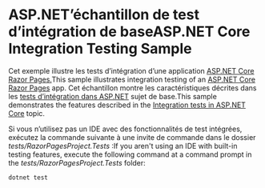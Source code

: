 # <a name="aspnet-core-integration-testing-sample"></a><span data-ttu-id="2655f-101">ASP.NET’échantillon de test d’intégration de base</span><span class="sxs-lookup"><span data-stu-id="2655f-101">ASP.NET Core Integration Testing Sample</span></span>

<span data-ttu-id="2655f-102">Cet exemple illustre les tests d’intégration d’une application [ASP.NET Core Razor Pages.](https://docs.microsoft.com/aspnet/core/mvc/razor-pages)</span><span class="sxs-lookup"><span data-stu-id="2655f-102">This sample illustrates integration testing of an [ASP.NET Core Razor Pages](https://docs.microsoft.com/aspnet/core/mvc/razor-pages) app.</span></span> <span data-ttu-id="2655f-103">Cet échantillon montre les caractéristiques décrites dans les [tests d’intégration dans ASP.NET](https://docs.microsoft.com/aspnet/core/test/integration-tests) sujet de base.</span><span class="sxs-lookup"><span data-stu-id="2655f-103">This sample demonstrates the features described in the [Integration tests in ASP.NET Core](https://docs.microsoft.com/aspnet/core/test/integration-tests) topic.</span></span>

<span data-ttu-id="2655f-104">Si vous n’utilisez pas un IDE avec des fonctionnalités de test intégrées, exécutez la commande suivante à une invite de commande dans le dossier *tests/RazorPagesProject.Tests* :</span><span class="sxs-lookup"><span data-stu-id="2655f-104">If you aren't using an IDE with built-in testing features, execute the following command at a command prompt in the *tests/RazorPagesProject.Tests* folder:</span></span>

```console
dotnet test
```
